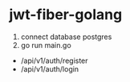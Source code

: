 # jwt-fiber-golang

1. connect  database postgres
2. go run main.go

- /api/v1/auth/register 
- /api/v1/auth/login